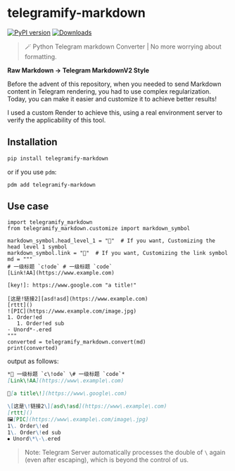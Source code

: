 # telegramify-markdown

[![PyPI version](https://badge.fury.io/py/telegramify-markdown.svg)](https://badge.fury.io/py/telegramify-markdown)
[![Downloads](https://pepy.tech/badge/telegramify-markdown)](https://pepy.tech/project/telegramify-markdown)

> 🪄 Python Telegram markdown Converter | No more worrying about formatting.

**Raw Markdown -> Telegram MarkdownV2 Style**

Before the advent of this repository, when you needed to send Markdown content in Telegram rendering, you had to use
complex regularization. Today, you can make it easier and customize it to achieve better results!

I used a custom Render to achieve this, using a real environment server to verify the applicability of this tool.

## Installation

```bash
pip install telegramify-markdown
```

or if you use `pdm`:

```shell
pdm add telegramify-markdown
```

## Use case

````python3
import telegramify_markdown
from telegramify_markdown.customize import markdown_symbol

markdown_symbol.head_level_1 = "📌"  # If you want, Customizing the head level 1 symbol
markdown_symbol.link = "🔗"  # If you want, Customizing the link symbol
md = """
# 一级标题 `c!ode` # 一级标题 `code`
[Link!AA](https://www.example.com)

[key!]: https://www.google.com "a title!"

[这是!链接2][asd!asd](https://www.example.com)
[rttt]()
![PIC](https://www.example.com/image.jpg)
1. Order!ed
   1. Order!ed sub
- Unord*-.ered
"""
converted = telegramify_markdown.convert(md)
print(converted)
````

output as follows:

```markdown
*📌 一级标题 `c\!ode` \# 一级标题 `code`*
[Link\!AA](https://www\.example\.com)

🔗[a title\!](https://www\.google\.com)

\[这是\!链接2\][asd\!asd](https://www\.example\.com)
[rttt]()
🖼[PIC](https://www\.example\.com/image\.jpg)
1\. Order\!ed
1\. Order\!ed sub
⦁ Unord\*\-\.ered
```

> Note: Telegram Server automatically processes the double of `\` again (even after escaping), which is beyond the
> control of us.